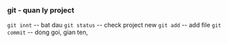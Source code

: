 ### git - quan ly project
`git innt` -- bat dau
`git status` -- check project new
`git add` -- add file
`git commit` -- dong goi, gian ten, 